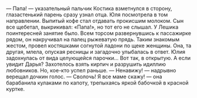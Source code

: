 <!--2025-09-20 12:20:17--><!--pdate:2024-03-15T00:00:00+00:00-->
— Папа! — указательный пальчик Костика взметнулся в сторону, глазастенький парень сразу узнал отца.
    Юля посмотрела в том направлении. Выпитый кофе стал отдавать прокисшим молоком. Сын все щебетал, выкрикивал: «Папа!», но тот его не слышал. У Лешика поинтересней занятие было. Всем торсом развернувшись к пассажирке рядом, он накручивал на палец рыжеватую прядь. Таким знакомым жестом, провел костяшками согнутой ладони по щеке женщины. Она, та другая, млела, опуская ресницы и загадочно улыбалась в ответ.
    Юлия задохнулась от вида целующейся парочки… Вот так, в открытую. А если увидит Дарья? Захотелось взять кирпич и разрушить идиллию любовников. Но, кое-кто успел раньше.
    — Ненавижу! — надрывно верещал дочкин голос. — Сволочь! Я все маме скажу! — она барабанила кулаками по капоту, трепыхаясь яркой бабочкой в красной куртке.